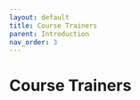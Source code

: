 ```yaml
---
layout: default
title: Course Trainers
parent: Introduction
nav_order: 3
---
```


# Course Trainers
